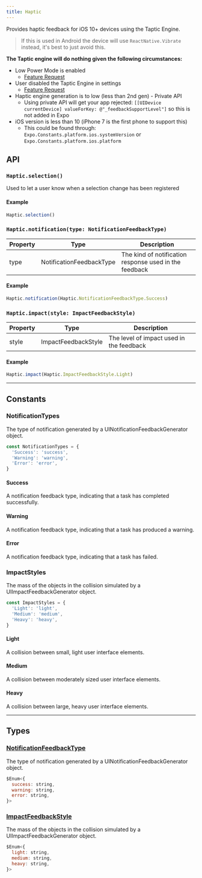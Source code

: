```yaml
---
title: Haptic
---
```


Provides haptic feedback for iOS 10+ devices using the Taptic Engine.

> If this is used in Android the device will use `ReactNative.Vibrate` instead, it's best to just avoid this.

**The Taptic engine will do nothing given the following circumstances:**
* Low Power Mode is enabled
  * [Feature Request](https://expo.canny.io/feature-requests/p/expose-low-power-mode-ios-battery-saver-android)
* User disabled the Taptic Engine in settings
  * [Feature Request](https://expo.canny.io/feature-requests/p/react-native-settings)
* Haptic engine generation is to low (less than 2nd gen) - Private API
  * Using private API will get your app rejected: `[[UIDevice currentDevice] valueForKey: @"_feedbackSupportLevel"]` so this is not added in Expo
* iOS version is less than 10 (iPhone 7 is the first phone to support this)
  * This could be found through: `Expo.Constants.platform.ios.systemVersion` or `Expo.Constants.platform.ios.platform`

## API

### `Haptic.selection()`
Used to let a user know when a selection change has been registered

#### Example

```js
Haptic.selection()
```

### `Haptic.notification(type: NotificationFeedbackType)`

| Property |      Type                | Description                                            |
| -------- | :----------------------: | ------------------------------------------------------ |
| type     | NotificationFeedbackType | The kind of notification response used in the feedback |

#### Example

```js
Haptic.notification(Haptic.NotificationFeedbackType.Success)
```

### `Haptic.impact(style: ImpactFeedbackStyle)`

| Property  |      Type           | Description                              |
| --------- | :-----------------: | ---------------------------------------- |
| style     | ImpactFeedbackStyle | The level of impact used in the feedback |

#### Example

```js
Haptic.impact(Haptic.ImpactFeedbackStyle.Light)
```

---

## Constants

### NotificationTypes
The type of notification generated by a UINotificationFeedbackGenerator object.

```js
const NotificationTypes = {
  'Success': 'success',
  'Warning': 'warning',
  'Error': 'error',
}
```

#### Success
A notification feedback type, indicating that a task has completed successfully.

#### Warning
A notification feedback type, indicating that a task has produced a warning.

#### Error
A notification feedback type, indicating that a task has failed.


### ImpactStyles
The mass of the objects in the collision simulated by a UIImpactFeedbackGenerator object.

```js
const ImpactStyles = {
  'Light': 'light',
  'Medium': 'medium',
  'Heavy': 'heavy',
}
```

#### Light
A collision between small, light user interface elements.

#### Medium
A collision between moderately sized user interface elements.

#### Heavy
A collision between large, heavy user interface elements.

---

## Types

### [NotificationFeedbackType](https://developer.apple.com/documentation/uikit/uinotificationfeedbacktype)
The type of notification generated by a UINotificationFeedbackGenerator object.

```js
$Enum<{
  success: string,
  warning: string,
  error: string,
}>
```

### [ImpactFeedbackStyle](https://developer.apple.com/documentation/uikit/uiimpactfeedbackstyle)
The mass of the objects in the collision simulated by a UIImpactFeedbackGenerator object.

```js
$Enum<{
  light: string,
  medium: string,
  heavy: string,
}>
```
